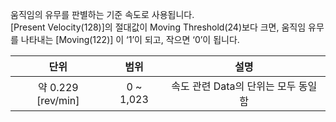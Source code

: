 움직임의 유무를 판별하는 기준 속도로 사용됩니다.  
[Present Velocity(128)]의 절대값이 Moving Threshold(24)보다 크면, 움직임 유무를 나타내는 [Moving(122)] 이 ‘1’이 되고, 작으면 ‘0’이 됩니다.

|        단위        |   범위    |                설명                 |
|:------------------:|:---------:|:-----------------------------------:|
| 약 0.229 [rev/min] | 0 ~ 1,023 | 속도 관련 Data의 단위는 모두 동일함 |
